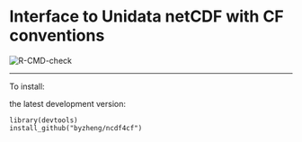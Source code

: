 # Interface to Unidata netCDF with CF conventions

![R-CMD-check](https://github.com/byzheng/ncdf4cf/workflows/R-CMD-check/badge.svg)

-----
To install:

the latest development version: 

```{r}
library(devtools)
install_github("byzheng/ncdf4cf")
```
